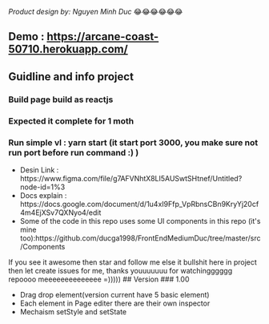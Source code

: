 <i>Product design by: Nguyen Minh Duc</i> :joy::joy::joy::joy::joy::joy:

## Demo : https://arcane-coast-50710.herokuapp.com/
## Guidline and info project
### Build page build as reactjs
### Expected it complete for 1 moth
### Run simple vl : yarn start (it start port 3000, you make sure not run port before run command :) )
<ul>
 <li>
  Desin Link : https://www.figma.com/file/g7AFVNhtX8LI5AUSwtSHtnef/Untitled?node-id=1%3<br/>
 </li>
 <li>Docs explain  : https://docs.google.com/document/d/1u4xI9Ffp_VpRbnsCBn9KryYj20cf4m4EjXSv7QXNyo4/edit</li>
 <li>
 Some of the code in this repo uses some UI components in this repo (it's mine too):https://github.com/ducga1998/FrontEndMediumDuc/tree/master/src/Components
 </li>
 
</ul>
If you see it awesome then star and follow me else it bullshit here in project then let create issues for me, thanks youuuuuuu for watchingggggg repoooo meeeeeeeeeeeeee =)))))
## Version 
### 1.00  
<ul>
 <li> Drag drop element(version current have 5 basic element) </li>
 <li> Each element in Page editer there are their own inspector </li>
 <li> Mechaism setStyle and setState</li>
 <ul/>

<!-- @import "[TOC]" {cmd="toc" depthFrom=1 depthTo=6 orderedList=false} -->

